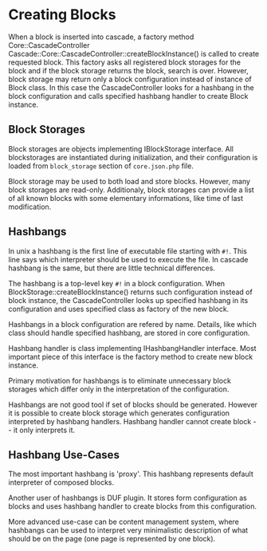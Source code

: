 Creating Blocks
===============

When a block is inserted into cascade, a factory method Core::CascadeController
Cascade::Core::CascadeController::createBlockInstance() is called to create requested block.
This factory asks all registered block storages for the block and if the block
storage returns the block, search is over. However, block storage may return
only a block configuration instead of instance of Block class. In this case the
CascadeController looks for a hashbang in the block configuration and calls
specified hashbang handler to create Block instance.


Block Storages
--------------

Block storages are objects implementing IBlockStorage interface. All
blockstorages are instantiated during initialization, and their configuration
is loaded from `block_storage` section of `core.json.php` file.

Block storage may be used to both load and store blocks. However, many block
storages are read-only. Additionaly, block storages can provide a list of all
known blocks with some elementary informations, like time of last modification.


Hashbangs
---------

In unix a hashbang is the first line of executable file starting with `#!`.
This line says which interpreter should be used to execute the file. In cascade
hashbang is the same, but there are little technical differences.

The hashbang is a top-level key `#!` in a block configuration. When
BlockStorage::createBlockInstance() returns such configuration instead of block
instance, the CascadeController looks up specified hashbang in its configuration
and uses specified class as factory of the new block.

Hashbangs in a block configuration are refered by name. Details, like which
class should handle specified hashbang, are stored in core configuration.

Hashbang handler is class implementing IHashbangHandler interface. Most
important piece of this interface is the factory method to create new block
instance.

Primary motivation for hashbangs is to eliminate unnecessary block storages
which differ only in the interpretation of the configuration.

Hashbangs are not good tool if set of blocks should be generated. However it is
possible to create block storage which generates configuration interpreted by
hashbang handlers. Hashbang handler cannot create block -- it only interprets it.


Hashbang Use-Cases
------------------

The most important hashbang is 'proxy'. This hashbang represents default
interpreter of composed blocks.

Another user of hashbangs is DUF plugin. It stores form configuration as blocks
and uses hashbang handler to create blocks from this configuration.

More advanced use-case can be content management system, where hashbangs can be
used to interpret very minimalistic description of what should be on the page
(one page is represented by one block).



